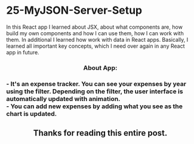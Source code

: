 # 25-MyJSON-Server-Setup

In this React app I learned about JSX, about what components are, how build my own components and how I can use them, how I can work with them. In additional I learned how work with data in React apps. Basically, I learned all important key concepts, which I need over again in any React app in future.

<h3 align="center">About App:<h3>
 
<div>- It's an expense tracker. You can see your expenses by year using the filter. Depending on the filter, the user interface is automatically updated with animation.</div>
<div>- You can add new expenses by adding what you see as the chart is updated.</div>



<h2 align="center">Thanks for reading this entire post.<h2>
